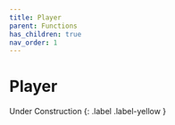 ```yaml
---
title: Player
parent: Functions
has_children: true
nav_order: 1
---
```


# Player
Under Construction
{: .label .label-yellow }